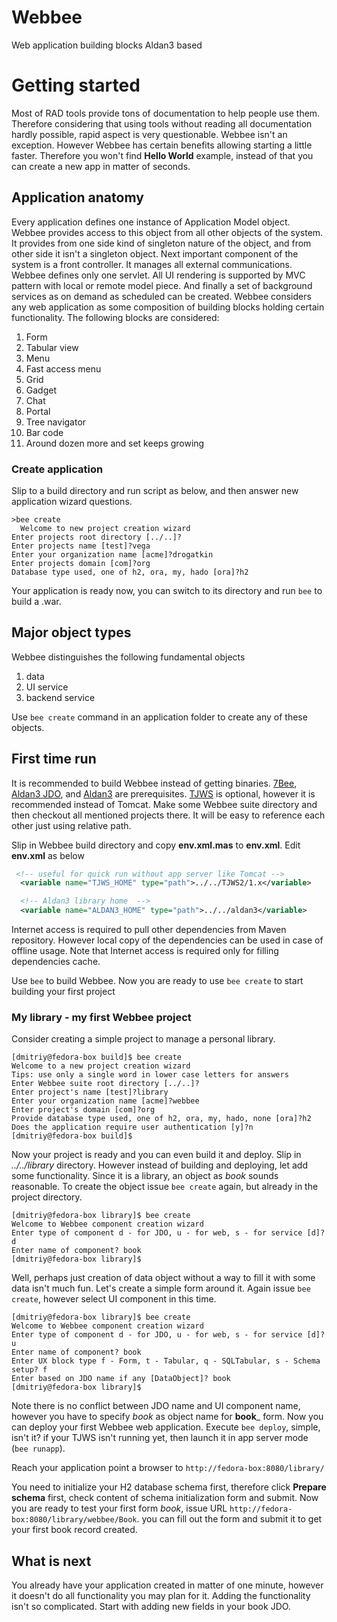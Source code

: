 # Webbee
Web application building blocks Aldan3 based

# Getting started
Most of RAD tools provide tons of documentation to help people use them. Therefore considering that using tools without reading all documentation hardly possible, rapid aspect is very questionable. Webbee isn't an exception. However Webbee has certain benefits allowing starting a little faster. Therefore you won't find __Hello World__ example, instead of that you can create a new app in matter of seconds.

## Application anatomy
Every application defines one instance of Application Model object. Webbee provides access to this object from all other objects of the system. It provides from one side kind of singleton nature of the object, and from other side it isn't a singleton object. Next important component of the system is a front controller. It manages all external communications. Webbee defines only one servlet. All UI rendering is supported by MVC pattern with local or remote model piece. And finally a set of background services as on demand as scheduled can be created. Webbee considers any web application as some composition of building blocks holding certain functionality. The following blocks are considered:

1. Form
2. Tabular view
3. Menu
4. Fast access menu
5. Grid
6. Gadget
7. Chat
8. Portal
9. Tree navigator
10. Bar code
12. Around dozen more and set keeps growing

### Create application
Slip to a build directory and run script as below, and then answer new application wizard questions. 

```
>bee create
  Welcome to new project creation wizard
Enter projects root directory [../..]?
Enter projects name [test]?vega
Enter your organization name [acme]?drogatkin
Enter projects domain [com]?org
Database type used, one of h2, ora, my, hado [ora]?h2
```

Your application is ready now, you can switch to its directory and run `bee` to build a .war. 

## Major object types
Webbee distinguishes the following fundamental objects

1. data
2. UI service
3. backend service

Use `bee create` command in an application folder to create any of these objects.

## First time run

It is recommended to build Webbee instead of getting binaries. [7Bee](https://github.com/drogatkin/7Bee), [Aldan3 JDO](https://github.com/drogatkin/aldan3-jdo), and [Aldan3](https://github.com/drogatkin/aldan3) are prerequisites. [TJWS](https://github.com/drogatkin/TJWS2) is optional, however it is recommended instead of Tomcat. Make some Webbee suite directory and then checkout all mentioned projects there. It will be easy to reference each other just using relative path.

Slip in Webbee build directory and copy __env.xml.mas__ to __env.xml__. Edit __env.xml__ as below

``` xml
 <!-- useful for quick run without app server like Tomcat -->
  <variable name="TJWS_HOME" type="path">../../TJWS2/1.x</variable>

  <!-- Aldan3 library home  -->
  <variable name="ALDAN3_HOME" type="path">../../aldan3</variable>
  ```
  
  Internet access is required to pull other dependencies from Maven repository. However local copy of the dependencies can be used in case of offline usage. Note that Internet access is required only for filling dependencies cache.
  
  Use `bee` to build Webbee. Now you are ready to use `bee create` to start building your first project
  
  ### My library - my first Webbee project
  
  Consider creating a simple project to manage a personal library. 
  
 ```
[dmitriy@fedora-box build]$ bee create
Welcome to a new project creation wizard
Tips: use only a single word in lower case letters for answers
Enter Webbee suite root directory [../..]?
Enter project's name [test]?library
Enter your organization name [acme]?webbee
Enter project's domain [com]?org
Provide database type used, one of h2, ora, my, hado, none [ora]?h2
Does the application require user authentication [y]?n
[dmitriy@fedora-box build]$ 
```

Now your project is ready and you can even build it and deploy. Slip in *../../library* directory. However instead of building and deploying, let add some functionality. Since it is a library, an object as *book* sounds reasonable. To create the object issue `bee create` again, but already in the project directory.

```
[dmitriy@fedora-box library]$ bee create
Welcome to Webbee component creation wizard
Enter type of component d - for JDO, u - for web, s - for service [d]? d
Enter name of component? book
[dmitriy@fedora-box library]$
```
Well, perhaps just creation of data object without a way to fill it with some data isn't much fun. Let's create a simple form around it. Again issue `bee create`, however select UI component in this time.

```
[dmitriy@fedora-box library]$ bee create
Welcome to Webbee component creation wizard
Enter type of component d - for JDO, u - for web, s - for service [d]? u
Enter name of component? book
Enter UX block type f - Form, t - Tabular, q - SQLTabular, s - Schema setup? f
Enter based on JDO name if any [DataObject]? book
[dmitriy@fedora-box library]$
```

Note there is no conflict between JDO name and UI component name, however you have to specify _book_ as object name for __book___ form. Now you can deploy 
your first Webbee web application. Execute `bee deploy`, simple, isn't it? 
if your TJWS isn't running yet, then launch it in app server mode (`bee runapp`).

Reach your application point a browser to `http://fedora-box:8080/library/`

You need to initialize your H2 database schema first, therefore click __Prepare schema__ first, check content of schema initialization form and submit. 
Now you are ready to test your first form _book_, issue URL `http://fedora-box:8080/library/webbee/Book`. you can fill out the form and submit it to get your first book record created. 

## What is next

You already have your application created in matter of one minute, however it doesn't do all functionality you may plan for it. Adding the functionality isn't so complicated. Start with adding new fields in your book JDO. 




   